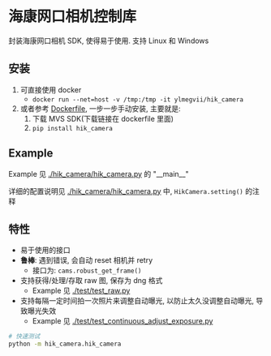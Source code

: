 # 海康网口相机控制库
封装海康网口相机 SDK, 使得易于使用. 支持 Linux 和 Windows

## 安装
1. 可直接使用 docker
   - `docker run --net=host -v /tmp:/tmp -it ylmegvii/hik_camera`
2. 或者参考 [Dockerfile](Dockerfile), 一步一步手动安装, 主要就是:
   1. 下载 MVS SDK(下载链接在 dockerfile 里面)
   2. `pip install hik_camera`


## Example
Example 见 [./hik_camera/hik_camera.py](./hik_camera/hik_camera.py) 的 "\_\_main\_\_"

详细的配置说明见 [./hik_camera/hik_camera.py](./hik_camera/hik_camera.py#L78) 中, `HikCamera.setting()` 的注释

## 特性
- 易于使用的接口
- **鲁棒**: 遇到错误, 会自动 reset 相机并 retry
   - 接口为: `cams.robust_get_frame()`
- 支持获得/处理/存取 raw 图, 保存为 dng 格式
   - Example 见 [./test/test_raw.py](./test/test_raw.py)
- 支持每隔一定时间拍一次照片来调整自动曝光, 以防止太久没调整自动曝光, 导致曝光失效
   - Example 见 [./test/test_continuous_adjust_exposure.py](./test/test_continuous_adjust_exposure.py)

```bash
# 快速测试
python -m hik_camera.hik_camera
```
